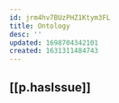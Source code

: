 ```yaml
---
id: jrm4hv7BUzPHZ1Ktym3FL
title: Ontology
desc: ''
updated: 1698704342101
created: 1631311484743
---
```




## [[p.hasIssue]]
